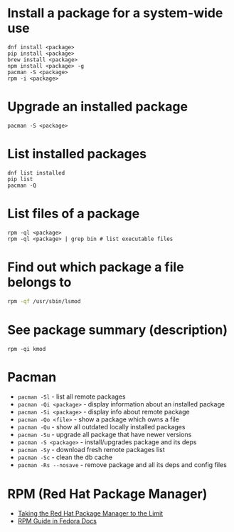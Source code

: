 # Install a package for a system-wide use
```
dnf install <package>
pip install <package>
brew install <package>
npm install <package> -g
pacman -S <package>
rpm -i <package>
```

# Upgrade an installed package
```
pacman -S <package>
```

# List installed packages
```
dnf list installed
pip list
pacman -Q
```

# List files of a package
```
rpm -ql <package>
rpm -ql <package> | grep bin # list executable files
```

# Find out which package a file belongs to
```bash
rpm -qf /usr/sbin/lsmod
```

# See package summary (description)
```
rpm -qi kmod
```

# Pacman
- `pacman -Sl` - list all remote packages
- `pacman -Qi <package>` - display information about an installed package
- `pacman -Si <package>` - display info about remote package
- `pacman -Qo <file>` - show a package which owns a file
- `pacman -Qu` - show all outdated locally installed packages
- `pacman -Su` - upgrade all package that have newer versions
- `pacman -S <package>` - install/upgrades package and its deps
- `pacman -Sy` - download fresh remote packages list
- `pacman -Sc` - clean the db cache
- `pacman -Rs --nosave` - remove package and all its deps and config files

# RPM (Red Hat Package Manager)
- [Taking the Red Hat Package Manager to the Limit](http://www.rpm.org/max-rpm/index.html)
- [RPM Guide in Fedora Docs](https://docs.fedoraproject.org/en-US/Fedora_Draft_Documentation/0.1/html/RPM_Guide/index.html)
